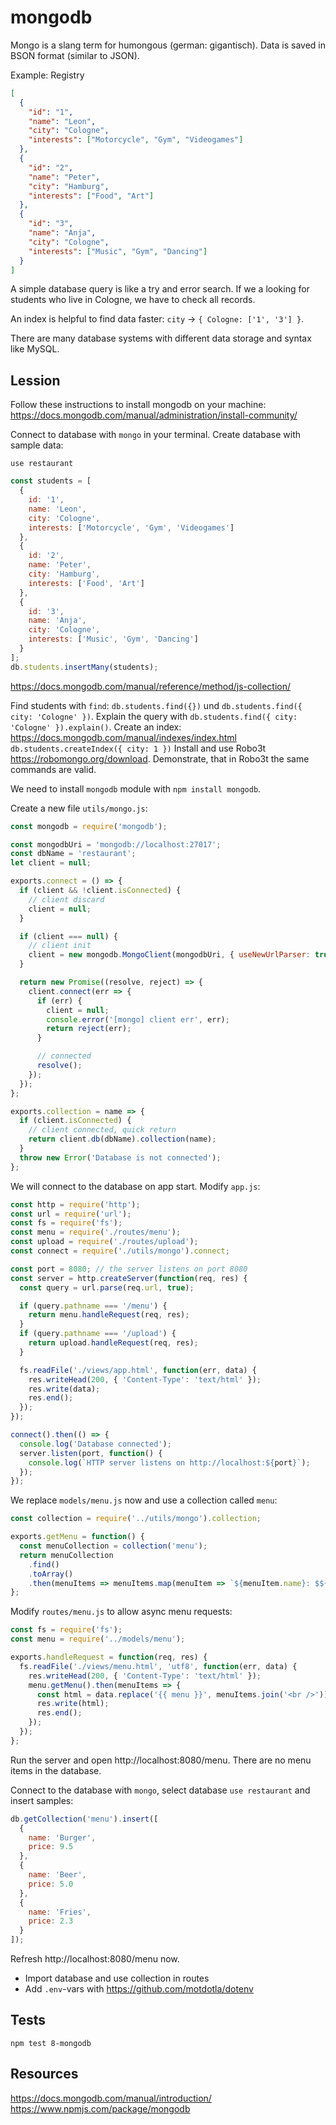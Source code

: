 # mongodb

Mongo is a slang term for humongous (german: gigantisch).
Data is saved in BSON format (similar to JSON).

Example: Registry

```json
[
  {
    "id": "1",
    "name": "Leon",
    "city": "Cologne",
    "interests": ["Motorcycle", "Gym", "Videogames"]
  },
  {
    "id": "2",
    "name": "Peter",
    "city": "Hamburg",
    "interests": ["Food", "Art"]
  },
  {
    "id": "3",
    "name": "Anja",
    "city": "Cologne",
    "interests": ["Music", "Gym", "Dancing"]
  }
]
```

A simple database query is like a try and error search. If we a looking for students who live in Cologne, we have to check all records.

An index is helpful to find data faster: `city` -> `{ Cologne: ['1', '3'] }`.

There are many database systems with different data storage and syntax like MySQL.

## Lession

Follow these instructions to install mongodb on your machine: https://docs.mongodb.com/manual/administration/install-community/

Connect to database with `mongo` in your terminal.
Create database with sample data:

`use restaurant`

```js
const students = [
  {
    id: '1',
    name: 'Leon',
    city: 'Cologne',
    interests: ['Motorcycle', 'Gym', 'Videogames']
  },
  {
    id: '2',
    name: 'Peter',
    city: 'Hamburg',
    interests: ['Food', 'Art']
  },
  {
    id: '3',
    name: 'Anja',
    city: 'Cologne',
    interests: ['Music', 'Gym', 'Dancing']
  }
];
db.students.insertMany(students);
```

https://docs.mongodb.com/manual/reference/method/js-collection/

Find students with `find`: `db.students.find({})` und `db.students.find({ city: 'Cologne' })`.
Explain the query with `db.students.find({ city: 'Cologne' }).explain()`.
Create an index: https://docs.mongodb.com/manual/indexes/index.html
`db.students.createIndex({ city: 1 })`
Install and use Robo3t https://robomongo.org/download. Demonstrate, that in Robo3t the same commands are valid.

We need to install `mongodb` module with `npm install mongodb`.

Create a new file `utils/mongo.js`:

```js
const mongodb = require('mongodb');

const mongodbUri = 'mongodb://localhost:27017';
const dbName = 'restaurant';
let client = null;

exports.connect = () => {
  if (client && !client.isConnected) {
    // client discard
    client = null;
  }

  if (client === null) {
    // client init
    client = new mongodb.MongoClient(mongodbUri, { useNewUrlParser: true });
  }

  return new Promise((resolve, reject) => {
    client.connect(err => {
      if (err) {
        client = null;
        console.error('[mongo] client err', err);
        return reject(err);
      }

      // connected
      resolve();
    });
  });
};

exports.collection = name => {
  if (client.isConnected) {
    // client connected, quick return
    return client.db(dbName).collection(name);
  }
  throw new Error('Database is not connected');
};
```

We will connect to the database on app start. Modify `app.js`:

```js
const http = require('http');
const url = require('url');
const fs = require('fs');
const menu = require('./routes/menu');
const upload = require('./routes/upload');
const connect = require('./utils/mongo').connect;

const port = 8080; // the server listens on port 8080
const server = http.createServer(function(req, res) {
  const query = url.parse(req.url, true);

  if (query.pathname === '/menu') {
    return menu.handleRequest(req, res);
  }
  if (query.pathname === '/upload') {
    return upload.handleRequest(req, res);
  }

  fs.readFile('./views/app.html', function(err, data) {
    res.writeHead(200, { 'Content-Type': 'text/html' });
    res.write(data);
    res.end();
  });
});

connect().then(() => {
  console.log('Database connected');
  server.listen(port, function() {
    console.log(`HTTP server listens on http://localhost:${port}`);
  });
});
```

We replace `models/menu.js` now and use a collection called `menu`:

```js
const collection = require('../utils/mongo').collection;

exports.getMenu = function() {
  const menuCollection = collection('menu');
  return menuCollection
    .find()
    .toArray()
    .then(menuItems => menuItems.map(menuItem => `${menuItem.name}: $${menuItem.price}\n`));
};
```

Modify `routes/menu.js` to allow async menu requests:

```js
const fs = require('fs');
const menu = require('../models/menu');

exports.handleRequest = function(req, res) {
  fs.readFile('./views/menu.html', 'utf8', function(err, data) {
    res.writeHead(200, { 'Content-Type': 'text/html' });
    menu.getMenu().then(menuItems => {
      const html = data.replace('{{ menu }}', menuItems.join('<br />'));
      res.write(html);
      res.end();
    });
  });
};
```

Run the server and open http://localhost:8080/menu. There are no menu items in the database.

Connect to the database with `mongo`, select database `use restaurant` and insert samples:

```js
db.getCollection('menu').insert([
  {
    name: 'Burger',
    price: 9.5
  },
  {
    name: 'Beer',
    price: 5.0
  },
  {
    name: 'Fries',
    price: 2.3
  }
]);
```

Refresh http://localhost:8080/menu now.

- Import database and use collection in routes
- Add `.env`-vars with https://github.com/motdotla/dotenv

## Tests

`npm test 8-mongodb`

## Resources

https://docs.mongodb.com/manual/introduction/
https://www.npmjs.com/package/mongodb
